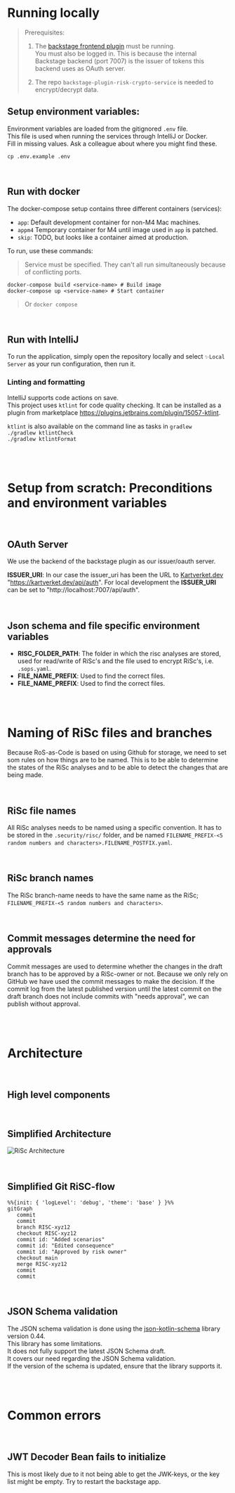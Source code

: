 # Running locally

> Prerequisites:
>
> 1. The [backstage frontend plugin](https://github.com/kartverket/backstage-plugin-risk-scorecard-frontend) must be running. <br>
>    You must also be logged in. This is because the internal Backstage backend (port 7007) is the issuer of tokens this backend uses as OAuth server.
>
> 2. The repo `backstage-plugin-risk-crypto-service` is needed to encrypt/decrypt data.

## Setup environment variables:

Environment variables are loaded from the gitignored `.env` file. <br>
This file is used when running the services through IntelliJ or Docker. <br>
Fill in missing values. Ask a colleague about where you might find these.

```
cp .env.example .env
```

<br>

## Run with docker

The docker-compose setup contains three different containers (services):

- `app`: Default development container for non-M4 Mac machines.
- `appm4` Temporary container for M4 until image used in `app` is patched.
- `skip`: TODO, but looks like a container aimed at production.

To run, use these commands:

> Service must be specified.
> They can't all run simultaneously because of conflicting ports.

```
docker-compose build <service-name> # Build image
docker-compose up <service-name> # Start container
```

> Or `docker compose`

<br>

## Run with IntelliJ

To run the application, simply open the repository locally and select `✨Local Server` as your run configuration, then run it.

### Linting and formatting

IntelliJ supports code actions on save. <br>
This project uses `ktlint` for code quality checking.
It can be installed as a plugin from marketplace https://plugins.jetbrains.com/plugin/15057-ktlint.

`ktlint` is also available on the command line as tasks in `gradlew` <br>
`./gradlew ktlintCheck` <br>
`./gradlew ktlintFormat` <br>

<br>
<br>

# Setup from scratch: Preconditions and environment variables

<br>

## OAuth Server

We use the backend of the backstage plugin as our issuer/oauth server.

**ISSUER_URI**: In our case the issuer_uri has been the URL to [Kartverket.dev](https://github.com/kartverket/kartverket.dev) "https://kartverket.dev/api/auth".
For local development the **ISSUER_URI** can be set to "http://localhost:7007/api/auth".

<br>

## Json schema and file specific environment variables

- **RISC_FOLDER_PATH**: The folder in which the risc analyses are stored, used for read/write of RiSc's and the file used to encrypt RiSc's, i.e. `.sops.yaml`.
- **FILE_NAME_PREFIX**: Used to find the correct files.
- **FILE_NAME_PREFIX**: Used to find the correct files.

<br>
<br>

# Naming of RiSc files and branches

Because RoS-as-Code is based on using Github for storage, we need to set som rules on how things are to be named.
This is to be able to determine the states of the RiSc analyses and to be able to detect the changes that are being made.

<br>

## RiSc file names

All RiSc analyses needs to be named using a specific convention. It has to be stored in the `.security/risc/` folder, and be named `FILENAME_PREFIX-<5 random numbers and characters>.FILENAME_POSTFIX.yaml`.

<br>

## RiSc branch names

The RiSc branch-name needs to have the same name as the RiSc; `FILENAME_PREFIX-<5 random numbers and characters>`.

<br>

## Commit messages determine the need for approvals

Commit messages are used to determine whether the changes in the draft branch has to be approved by a RiSc-owner or not.
Because we only rely on GitHub we have used the commit messages to make the decision. If the commit log from the latest published version until the latest commit on the draft branch does not include commits with "needs approval", we can publish without approval.

<br>
<br>

# Architecture

<br>

## High level components

<br>

## Simplified Architecture

![RiSc Architecture](ROS_as_code_arkitektur.png)

<br>

## Simplified Git RiSC-flow

```mermaid
%%{init: { 'logLevel': 'debug', 'theme': 'base' } }%%
gitGraph
   commit
   commit
   branch RISC-xyz12
   checkout RISC-xyz12
   commit id: "Added scenarios"
   commit id: "Edited consequence"
   commit id: "Approved by risk owner"
   checkout main
   merge RISC-xyz12
   commit
   commit
```

<br>

## JSON Schema validation

The JSON schema validation is done using the [json-kotlin-schema](https://github.com/pwall567/json-kotlin-schema)
library version 0.44.  
This library has some limitations.  
It does not fully support the latest JSON Schema draft.  
It covers our need regarding the JSON Schema validation.  
If the version of the schema is updated, ensure that the library supports it.

<br>
<br>

# Common errors

<br>

## JWT Decoder Bean fails to initialize

This is most likely due to it not being able to get the JWK-keys, or the key list might be empty. Try to restart the backstage app.
